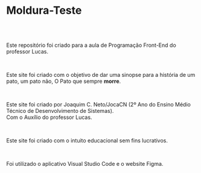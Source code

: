 # Moldura-Teste

<br>
<br>

Este repositório foi criado para a aula de Programação Front-End do professor Lucas. <br>

<br>

Este site foi criado com o objetivo de dar uma sinopse para a história de um pato, um pato não, O Pato que sempre **morre**. <br>

<br>

Este site foi criado por Joaquim C. Neto/JocaCN (2º Ano do Ensino Médio Técnico de Desenvolvimento de Sistemas). <br>
Com o Auxílio do professor Lucas.

<br>

Este site foi criado com o intuito educacional sem fins lucrativos. <br>

<br>

Foi utilizado o aplicativo Visual Studio Code e o website Figma. <br>
